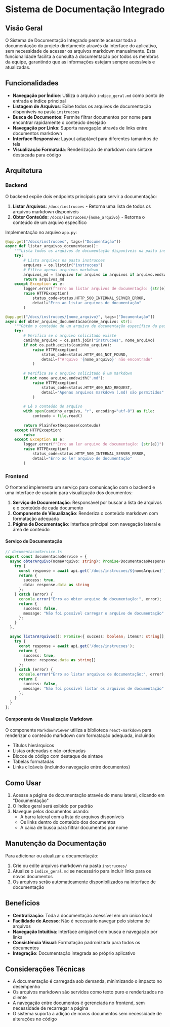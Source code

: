 # Sistema de Documentação Integrado

## Visão Geral

O Sistema de Documentação Integrado permite acessar toda a documentação do projeto diretamente através da interface do aplicativo, sem necessidade de acessar os arquivos markdown manualmente. Esta funcionalidade facilita a consulta à documentação por todos os membros da equipe, garantindo que as informações estejam sempre acessíveis e atualizadas.

## Funcionalidades

- **Navegação por Índice**: Utiliza o arquivo `indice_geral.md` como ponto de entrada e índice principal
- **Listagem de Arquivos**: Exibe todos os arquivos de documentação disponíveis na pasta `instrucoes`
- **Busca de Documentos**: Permite filtrar documentos por nome para encontrar rapidamente o conteúdo desejado
- **Navegação por Links**: Suporta navegação através de links entre documentos markdown
- **Interface Responsiva**: Layout adaptável para diferentes tamanhos de tela
- **Visualização Formatada**: Renderização de markdown com sintaxe destacada para código

## Arquitetura

### Backend

O backend expõe dois endpoints principais para servir a documentação:

1. **Listar Arquivos**: `/docs/instrucoes` - Retorna uma lista de todos os arquivos markdown disponíveis
2. **Obter Conteúdo**: `/docs/instrucoes/{nome_arquivo}` - Retorna o conteúdo de um arquivo específico

Implementação no arquivo `app.py`:

```python
@app.get("/docs/instrucoes", tags=["Documentação"])
async def listar_arquivos_documentacao():
    """Lista todos os arquivos de documentação disponíveis na pasta instrucoes"""
    try:
        # Lista arquivos na pasta instrucoes
        arquivos = os.listdir("instrucoes")
        # Filtra apenas arquivos markdown
        arquivos_md = [arquivo for arquivo in arquivos if arquivo.endswith(".md")]
        return arquivos_md
    except Exception as e:
        logger.error(f"Erro ao listar arquivos de documentação: {str(e)}")
        raise HTTPException(
            status_code=status.HTTP_500_INTERNAL_SERVER_ERROR,
            detail="Erro ao listar arquivos de documentação"
        )

@app.get("/docs/instrucoes/{nome_arquivo}", tags=["Documentação"])
async def obter_arquivo_documentacao(nome_arquivo: str):
    """Obtém o conteúdo de um arquivo de documentação específico da pasta instrucoes"""
    try:
        # Verifica se o arquivo solicitado existe
        caminho_arquivo = os.path.join("instrucoes", nome_arquivo)
        if not os.path.exists(caminho_arquivo):
            raise HTTPException(
                status_code=status.HTTP_404_NOT_FOUND,
                detail=f"Arquivo '{nome_arquivo}' não encontrado"
            )
        
        # Verifica se o arquivo solicitado é um markdown
        if not nome_arquivo.endswith(".md"):
            raise HTTPException(
                status_code=status.HTTP_400_BAD_REQUEST,
                detail="Apenas arquivos markdown (.md) são permitidos"
            )
        
        # Lê o conteúdo do arquivo
        with open(caminho_arquivo, "r", encoding="utf-8") as file:
            conteudo = file.read()
        
        return PlainTextResponse(conteudo)
    except HTTPException:
        raise
    except Exception as e:
        logger.error(f"Erro ao ler arquivo de documentação: {str(e)}")
        raise HTTPException(
            status_code=status.HTTP_500_INTERNAL_SERVER_ERROR,
            detail="Erro ao ler arquivo de documentação"
        )
```

### Frontend

O frontend implementa um serviço para comunicação com o backend e uma interface de usuário para visualização dos documentos:

1. **Serviço de Documentação**: Responsável por buscar a lista de arquivos e o conteúdo de cada documento
2. **Componente de Visualização**: Renderiza o conteúdo markdown com formatação adequada
3. **Página de Documentação**: Interface principal com navegação lateral e área de conteúdo

#### Serviço de Documentação

```typescript
// documentacaoService.ts
export const documentacaoService = {
  async obterArquivo(nomeArquivo: string): Promise<DocumentacaoResponse> {
    try {
      const response = await api.get(`/docs/instrucoes/${nomeArquivo}`);
      return {
        success: true,
        data: response.data as string
      };
    } catch (error) {
      console.error("Erro ao obter arquivo de documentação:", error);
      return {
        success: false,
        message: "Não foi possível carregar o arquivo de documentação"
      };
    }
  },

  async listarArquivos(): Promise<{ success: boolean; items?: string[]; message?: string }> {
    try {
      const response = await api.get('/docs/instrucoes');
      return {
        success: true,
        items: response.data as string[]
      };
    } catch (error) {
      console.error("Erro ao listar arquivos de documentação:", error);
      return {
        success: false,
        message: "Não foi possível listar os arquivos de documentação"
      };
    }
  }
};
```

#### Componente de Visualização Markdown

O componente `MarkdownViewer` utiliza a biblioteca `react-markdown` para renderizar o conteúdo markdown com formatação adequada, incluindo:

- Títulos hierárquicos
- Listas ordenadas e não-ordenadas
- Blocos de código com destaque de sintaxe
- Tabelas formatadas
- Links clicáveis (incluindo navegação entre documentos)

## Como Usar

1. Acesse a página de documentação através do menu lateral, clicando em "Documentação"
2. O índice geral será exibido por padrão
3. Navegue pelos documentos usando:
   - A barra lateral com a lista de arquivos disponíveis
   - Os links dentro do conteúdo dos documentos
   - A caixa de busca para filtrar documentos por nome

## Manutenção da Documentação

Para adicionar ou atualizar a documentação:

1. Crie ou edite arquivos markdown na pasta `instrucoes/`
2. Atualize o `indice_geral.md` se necessário para incluir links para os novos documentos
3. Os arquivos serão automaticamente disponibilizados na interface de documentação

## Benefícios

- **Centralização**: Toda a documentação acessível em um único local
- **Facilidade de Acesso**: Não é necessário navegar pelo sistema de arquivos
- **Navegação Intuitiva**: Interface amigável com busca e navegação por links
- **Consistência Visual**: Formatação padronizada para todos os documentos
- **Integração**: Documentação integrada ao próprio aplicativo

## Considerações Técnicas

- A documentação é carregada sob demanda, minimizando o impacto no desempenho
- Os arquivos markdown são servidos como texto puro e renderizados no cliente
- A navegação entre documentos é gerenciada no frontend, sem necessidade de recarregar a página
- O sistema suporta a adição de novos documentos sem necessidade de alterações no código 